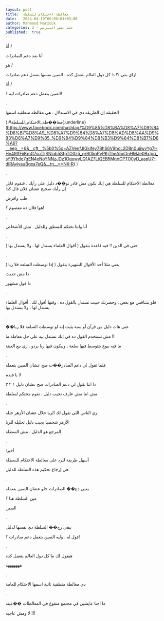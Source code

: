```yaml
---
layout: post
title:  مغالطة الاحتكام للسلطة
date:   2024-04-10T00:00:01+03:00
author: Mahmoud Marzouk
categories: 3 - علم نفس البيزنس
published:  true
---
```

أنا /

أنا ضد دعم الصادرات

هو /

ازاي بقى ؟! دا كل دول العالم بتعمل كده . الصين نفسها بتعمل دعم
صادرات

أنا /

الصين بتعمل دعم صادرات ليه ؟!

.

الحقيقة إن الطريقة دي في الاستدلال . هي مغالطة منطقية اسمها

(
\#مغا��طة_الاحتكام_للسلطة{.underline}(https://www.facebook.com/hashtag/%D9%85%D8%BA%D8%A7%D9%84%D8%B7%D8%A9_%D8%A7%D9%84%D8%A7%D8%AD%D8%AA%D9%83%D8%A7%D9%85_%D9%84%D9%84%D8%B3%D9%84%D8%B7%D8%A9?__eep__=6&__cft__%5b0%5d=AZVenfJlGkifey78hS6V9hcL2DBn0ujjwyYg7HHv49tfFiiKmG7suTljSNlob5SfpTO0z5_qrB05qPyPKjTheA5nDnHMJe0BxIpq_sY9Yhde7gEN4eNoYNNzJDz1OquwyLQ1AZ7LtQEB5MqoCPTO0yD_aapU7-diRAviyauBgxa7eQ&__tn__=*NK-R)
)

.

مغالطة الاحتكام للسلطة هي إنك تكون مش قادر تو��د دليل على رأيك . فتقوم
قايل إن رأيك صحيح عشان فلان قال كدا

طب وافرض

هوا فلان ده معصوم ؟!

.

أنا وانتا نحتكم للمنطق وللدليل . مش للأشخاص

.

حتى في الدين !! فيه قاعدة بتقول ( أقوال العلماء يستدل لها . ولا يستدل
بها )

.

يعني مثلا أحد الأقوال الشهيرة بتقول ( إذا توسطت السلعة فلا
ربا )

دا مش حديث

دا قول مشهور

.

فلو بنتناقس مع بعض . وحضرتك حبيت تستدل بالقول ده . وقتها أقول لك .
أقوال العلماء يستدل لها . ولا يستدل بها

.

��عني هات دليل من قرآن أو سنة يثبت إنه لو توسطت السلعة فلا
ربا

مش تستخدم القول ده في إنك تستدل بيه على حل معاملة ما !!

ما فيه بيوع بتتوسط فيها سلعة . وبيكون فيها ربا بردو . زي بيع
العينة

.

فلما تقول لي دعم الصادر��ت صح عشان الصين بتعمله

لا يا فندم

دا انتا تقول لي دعم الصادرات صح عشان دليل ١ ٢ ٣

مش انتا مش عارف تجيب دليل . تقوم محتكم لسلطة

.

زي الناس اللي تقول لك الربا حلال عشان الأزهر حلله

الأزهر شخصيا يجيب دليل تحليله للربا

المرجع هو الدليل . مش السطلة

.

أخيرا

أسهل طريقة للرد على مغالطة الاحتكام للسطلة

هي إرجاع تحكيم هذه السلطة للدليل

.

يعني دع�� الصادرات حلو عشان الصين بتعمله

مين السلطة هنا ؟

الصين

.

يبقى رج�� السلطة دي نفسها لدليل

قول له . وليه الصين بتعمل دعم صادرات ؟!

.

هيقول لك ما كل دول العالم بتعمل كده

هههههههه

.

دي مغالطة منطقية تانية اسمها الاحتكام للعامة

.

ما احنا عايشين في مجتمع منقوع في المغالطات ��عينه

لا ومش عاجبه !!!
